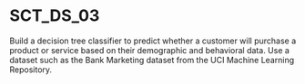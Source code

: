 # SCT_DS_03
Build a decision tree classifier to predict whether a customer will purchase a product or service based on their demographic and behavioral data. Use a dataset such as the Bank Marketing dataset from the UCI Machine Learning Repository.
